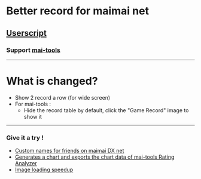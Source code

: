 # Better record for maimai net

## [Userscript](https://github.com/hwtam/better-record-for-mai/blob/main/better%20record%20for%20maimai%20net.js)

### Support [mai-tools](https://github.com/myjian/mai-tools)

<hr>

# What is changed?

- Show 2 record a row (for wide screen)
- For mai-tools :
  - Hide the record table by default, click the "Game Record" image to show it

<hr>

### Give it a try !
- [Custom names for friends on maimai DX net](https://github.com/evnchn/what-is-mai-name)
- [Generates a chart and exports the chart data of mai-tools Rating Analyzer](https://github.com/evnchn/mai-chart-chart)
- [Image loading speedup](https://github.com/evnchn/mai-speed)
